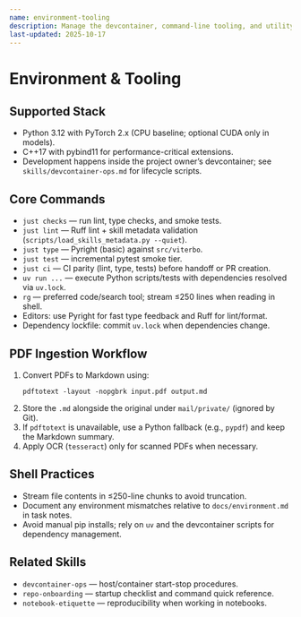 ```yaml
---
name: environment-tooling
description: Manage the devcontainer, command-line tooling, and utility workflows (including PDF ingestion).
last-updated: 2025-10-17
---
```


# Environment & Tooling

## Supported Stack

- Python 3.12 with PyTorch 2.x (CPU baseline; optional CUDA only in models).
- C++17 with pybind11 for performance-critical extensions.
- Development happens inside the project owner’s devcontainer; see `skills/devcontainer-ops.md` for lifecycle scripts.

## Core Commands

- `just checks` — run lint, type checks, and smoke tests.
- `just lint` — Ruff lint + skill metadata validation (`scripts/load_skills_metadata.py --quiet`).
- `just type` — Pyright (basic) against `src/viterbo`.
- `just test` — incremental pytest smoke tier.
- `just ci` — CI parity (lint, type, tests) before handoff or PR creation.
- `uv run ...` — execute Python scripts/tests with dependencies resolved via `uv.lock`.
- `rg` — preferred code/search tool; stream ≤250 lines when reading in shell.
 - Editors: use Pyright for fast type feedback and Ruff for lint/format.
 - Dependency lockfile: commit `uv.lock` when dependencies change.

## PDF Ingestion Workflow

1. Convert PDFs to Markdown using:
   ```
   pdftotext -layout -nopgbrk input.pdf output.md
   ```
2. Store the `.md` alongside the original under `mail/private/` (ignored by Git).
3. If `pdftotext` is unavailable, use a Python fallback (e.g., `pypdf`) and keep the Markdown summary.
4. Apply OCR (`tesseract`) only for scanned PDFs when necessary.

## Shell Practices

- Stream file contents in ≤250-line chunks to avoid truncation.
- Document any environment mismatches relative to `docs/environment.md` in task notes.
- Avoid manual pip installs; rely on `uv` and the devcontainer scripts for dependency management.

## Related Skills

- `devcontainer-ops` — host/container start-stop procedures.
- `repo-onboarding` — startup checklist and command quick reference.
- `notebook-etiquette` — reproducibility when working in notebooks.
